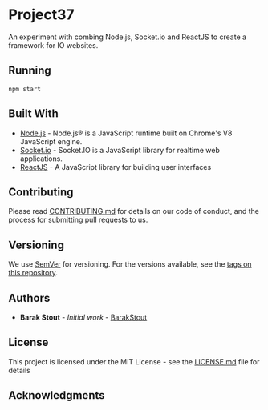 # Project37

An experiment with combing Node.js, Socket.io and ReactJS to create a framework for IO websites.

## Running

```
npm start
```

## Built With

* [Node.js](https://nodejs.org/en/) - Node.js® is a JavaScript runtime built on Chrome's V8 JavaScript engine.
* [Socket.io](https://socket.io/) - Socket.IO is a JavaScript library for realtime web applications.
* [ReactJS](https://reactjs.org/) - A JavaScript library for building user interfaces

## Contributing

Please read [CONTRIBUTING.md](https://gist.github.com/PurpleBooth/b24679402957c63ec426) for details on our code of conduct, and the process for submitting pull requests to us.

## Versioning

We use [SemVer](http://semver.org/) for versioning. For the versions available, see the [tags on this repository](https://github.com/your/project/tags).

## Authors

* **Barak Stout** - *Initial work* - [BarakStout](http://barakstout.com)

## License

This project is licensed under the MIT License - see the [LICENSE.md](LICENSE.md) file for details

## Acknowledgments

